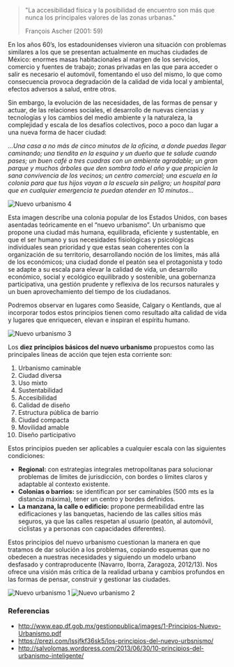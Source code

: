 
> "La accesibilidad física y la posibilidad de encuentro son más que nunca los principales valores de las zonas urbanas."
>
> François Ascher (2001: 59)

En los años 60’s, los estadounidenses vivieron una situación con problemas similares a los que se presentan actualmente en muchas ciudades de México: enormes masas habitacionales al margen de los servicios, comercio y fuentes de trabajo; zonas privadas en las que para acceder o salir es necesario el automóvil, fomentando el uso del mismo, lo que como consecuencia provoca degradación de la calidad de vida local y ambiental, efectos adversos a salud, entre otros.

Sin embargo, la evolución de las necesidades, de las formas de pensar y actuar, de las relaciones sociales, el desarrollo de nuevas ciencias y tecnologías y los cambios del medio ambiente y la naturaleza, la complejidad y escala de los desafíos colectivos, poco a poco dan lugar a una nueva forma de hacer ciudad:

_...Una casa a no más de cinco minutos de la oficina, a donde puedas llegar caminando; una tiendita en la esquina y un dueño que te salude cuando pases; un buen café a tres cuadras con un ambiente agradable; un gran parque y muchos árboles que den sombra todo el año y que propicien la sana convivencia de los vecinos; un centro comercial; una escuela en la colonia para que tus hijos vayan a la escuela sin peligro; un hospital para que en cualquier emergencia te puedan atender en 10 minutos..._

<img class="img-responsive" src="principios-nuevo-urbanismo/nuevo-urbanismo-4.jpg" alt="Nuevo urbanismo 4">

Esta imagen describe una colonia popular de los Estados Unidos, con bases asentadas  teóricamente en el “nuevo urbanismo”. Un urbanismo que propone una ciudad más humana, equilibrada, eficiente y sustentable, en que el ser humano y sus necesidades fisiológicas y psicológicas individuales sean prioridad y que estas sean coherentes con la organización de su territorio, desarrollando noción de los límites, más allá de los económicos; una ciudad donde el peatón sea el protagonista y todo se adapte a su escala para elevar la calidad de vida, un desarrollo económico, social y ecológico equilibrado y sostenible, una gobernanza participativa, una gestión prudente y reflexiva de los recursos naturales y un buen aprovechamiento del tiempo de los ciudadanos.

Podremos observar en lugares como Seaside, Calgary o Kentlands, que al incorporar todos estos principios tienen como resultado alta calidad de vida y lugares que enriquecen, elevan e inspiran el espíritu humano.

<img class="img-responsive" src="principios-nuevo-urbanismo/nuevo-urbanismo-3.jpg" alt="Nuevo urbanismo 3">

Los **diez principios básicos del nuevo urbanismo** propuestos como las principales líneas de acción que tejen esta corriente son:

1. Urbanismo caminable
2. Ciudad diversa
3. Uso mixto
4. Sustentabilidad
5. Accesibilidad
6. Calidad de diseño
7. Estructura pública de barrio
8. Ciudad compacta
9. Movilidad amable
10. Diseño participativo

Estos principios pueden ser aplicables a cualquier escala con las siguientes condiciones:

* **Regional:** con estrategias integrales metropolitanas para solucionar problemas de límites de jurisdicción, con bordes o límites claros y adaptable al contexto existente.
* **Colonias o barrios:** se identifican por ser caminables (500 mts es la distancia máxima), tener un centro y bordes definidos.
* **La manzana, la calle o edificio:** propone permeabilidad entre las edificaciones y las banquetas, haciendo de las calles sitios más seguros, ya que las calles respetan al usuario (peatón, al automóvil, ciclistas y a personas con capacidades diferentes).

Estos principios del nuevo urbanismo cuestionan la manera en que tratamos de dar solución a los problemas, copiando esquemas que no obedecen a nuestras necesidades y siguiendo un modelo urbano desfasado y contraproducente (Navarro, Iborra, Zaragoza, 2012/13). Nos ofrece una visión más crítica de la realidad urbana y cambios profundos en las formas de pensar, construir y gestionar las ciudades.

<img class="img-responsive" src="principios-nuevo-urbanismo/nuevo-urbanismo-1.jpg" alt="Nuevo urbanismo 1">
<img class="img-responsive" src="principios-nuevo-urbanismo/nuevo-urbanismo-2.jpg" alt="Nuevo urbanismo 2">

### Referencias

* <http://www.eap.df.gob.mx/gestionpublica/images/1-Principios-Nuevo-Urbanismo.pdf>
* <https://prezi.com/lssjfkf36sk5/los-principios-del-nuevo-urbsnismo/>
* <http://salvolomas.wordpress.com/2013/06/30/10-principios-del-urbanismo-inteligente/>
